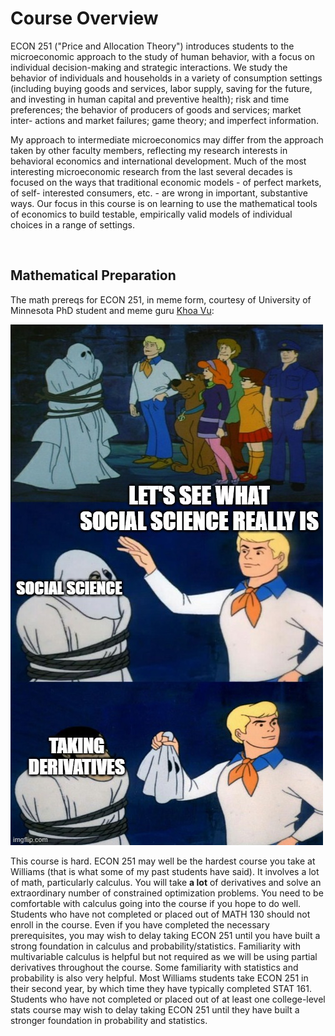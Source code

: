 # Course Overview

ECON 251 ("Price and Allocation Theory") introduces students to the microeconomic approach to the study of human behavior, with a
focus on individual decision-making and strategic interactions. We study the behavior
of individuals and households in a variety of consumption settings (including buying goods and services,
labor supply, saving for the future, and investing in human capital and preventive health); risk and time
preferences; the behavior of producers of goods and services; market inter-
actions and market failures; game theory; and imperfect information.

My approach to intermediate microeconomics may differ from the approach taken by other
faculty members, reflecting my research interests in behavioral economics and international
development. Much of the most interesting microeconomic research from the last several decades
is focused on the ways that traditional economic models - of perfect markets, of self-
interested consumers, etc. - are wrong in important, substantive ways. Our focus in
this course is on learning to use the mathematical tools of economics to build testable,
empirically valid models of individual choices in a range of settings. 

<br>

## Mathematical Preparation

The math prereqs for ECON 251, in meme form, courtesy of University of Minnesota 
PhD student and meme guru [Khoa Vu](https://sites.google.com/view/khoavu-umn/home):

![Khoa's meme](khoameme.jpg)

This course is hard.  ECON 251 may well be the hardest course 
you take at Williams (that is what some of my past students 
have said).  It involves a lot of math, particularly calculus.  You will take **a lot** of derivatives and 
solve an extraordinary number of constrained optimization problems.  You need to be comfortable with calculus 
going into the course if you hope to do well.  Students who have not 
completed or placed out of MATH 130 should not enroll in the course.  Even 
if you have completed the necessary prerequisites, you may wish to delay taking ECON 251 until you have built a strong foundation 
in calculus and probability/statistics.  Familiarity with multivariable calculus is helpful but not required as we will be 
using partial derivatives throughout the course.  Some familiarity with statistics and probability is also very helpful.  Most 
Williams students take ECON 251 in their second year, by which time they have typically completed STAT 161.  Students who have not completed or 
placed out of at least one college-level stats course may wish to delay taking ECON 251 until they have built a stronger foundation in 
probability and statistics.  
